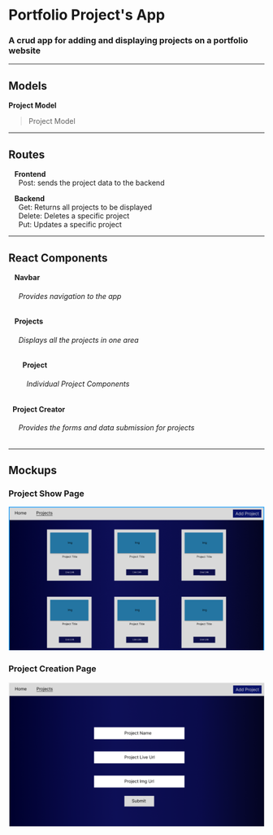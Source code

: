 # Portfolio Project's App
### A crud app for adding and displaying projects on a portfolio website

---







## Models
**Project Model** 
> Project Model 

---

## Routes 
&nbsp;&nbsp; **Frontend**<br> 
&nbsp;&nbsp;&nbsp;&nbsp; Post: sends the project data to the backend<br> 

&nbsp;&nbsp; **Backend**<br> 
&nbsp;&nbsp;&nbsp;&nbsp; Get: Returns all projects to be displayed<br> 
&nbsp;&nbsp;&nbsp;&nbsp; Delete: Deletes a specific project<br> 
&nbsp;&nbsp;&nbsp;&nbsp; Put: Updates a specific project<br> 

---

## React Components 

&nbsp;&nbsp; **Navbar**<br>
###### &nbsp;&nbsp;&nbsp;&nbsp; Provides navigation to the app<br> 

&nbsp;&nbsp; **Projects**<br>
###### &nbsp;&nbsp;&nbsp;&nbsp; Displays all the projects in one area<br> 

&nbsp;&nbsp;&nbsp;&nbsp;&nbsp;&nbsp; **Project**<br>
###### &nbsp;&nbsp;&nbsp;&nbsp;&nbsp;&nbsp;&nbsp;&nbsp; Individual Project Components<br> 

&nbsp;&nbsp;**Project Creator**<br>
###### &nbsp;&nbsp;&nbsp;&nbsp; Provides the forms and data submission for projects<br> 


---

## Mockups

### Project Show Page 

![project show page](/assets/images/ShowProject.png)


### Project Creation Page

![project add page](/assets/images/AddProject.png)
